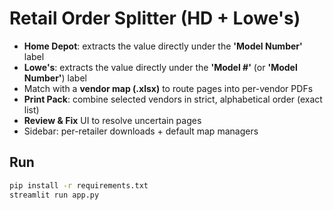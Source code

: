 # Retail Order Splitter (HD + Lowe's)

- **Home Depot**: extracts the value directly under the **'Model Number'** label
- **Lowe's**: extracts the value directly under the **'Model #'** (or **'Model Number'**) label
- Match with a **vendor map (.xlsx)** to route pages into per-vendor PDFs
- **Print Pack**: combine selected vendors in strict, alphabetical order (exact list)
- **Review & Fix** UI to resolve uncertain pages
- Sidebar: per-retailer downloads + default map managers

## Run
```bash
pip install -r requirements.txt
streamlit run app.py
```
